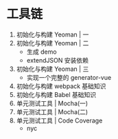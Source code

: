 # 工具链

1. 初始化与构建 Yeoman | 一
2. 初始化与构建 Yeoman | 二
   - 生成 demo
   - extendJSON 安装依赖
3. 初始化与构建 Yeoman | 三
   - 实现一个完整的 generator-vue
4. 初始化与构建 webpack 基础知识
5. 初始化与构建 Babel 基础知识
6. 单元测试工具 | Mocha(一)
7. 单元测试工具 | Mocha(二)
8. 单元测试工具 | Code Coverage
   - nyc
